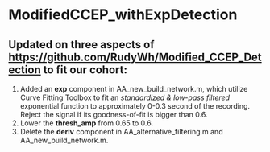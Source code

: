 # ModifiedCCEP_withExpDetection

## Updated on three aspects of https://github.com/RudyWh/Modified_CCEP_Detection to fit our cohort:
1. Added an **exp** component in AA_new_build_network.m, which utilize Curve Fitting Toolbox to fit an *standardized & low-pass filtered* exponential function to approximately 0-0.3 second of the recording. Reject the signal if its goodness-of-fit is bigger than 0.6. 
2. Lower the **thresh_amp** from 0.65 to 0.6.
3. Delete the **deriv** component in AA_alternative_filtering.m and AA_new_build_network.m.
